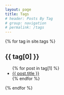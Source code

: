 ```yaml
---
layout: page
title: Tags
# header: Posts By Tag
# group: navigation
# permalink: /tags
---
```



{% for tag in site.tags %}
<h2 id="{{ tag[0] }}-ref">{{ tag[0] }}</h2>

<ul>
{% for post in tag[1] %}
<li><a href="{{ site.baseurl }}{{ post.url }}">{{ post.title }}</a></li>
{% endfor %}
</ul>
{% endfor %}
